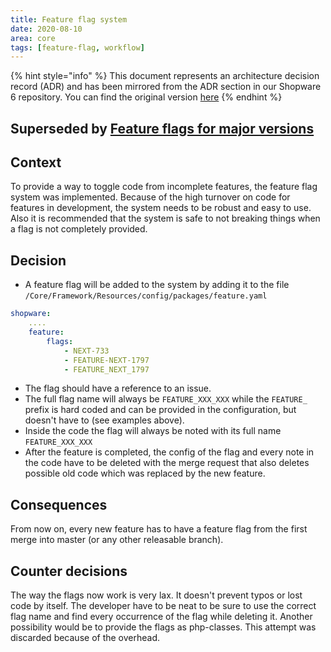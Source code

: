 ```yaml
---
title: Feature flag system
date: 2020-08-10
area: core
tags: [feature-flag, workflow]
---
```


{% hint style="info" %}
This document represents an architecture decision record (ADR) and has been mirrored from the ADR section in our Shopware 6 repository.
You can find the original version [here](https://github.com/shopware/platform/blob/trunk/adr/2020-08-10-feature-flag-system.md)
{% endhint %}

## Superseded by [Feature flags for major versions](2022-01-20-feature-flags-for-major-versions.md)

## Context
To provide a way to toggle code from incomplete features, the feature flag system was implemented.
Because of the high turnover on code for features in development, the system needs to be robust and easy to use.
Also it is recommended that the system is safe to not breaking things when a flag is not completely provided.

## Decision
* A feature flag will be added to the system by adding it to the file 
  ```/Core/Framework/Resources/config/packages/feature.yaml```
```yaml
shopware:
    ....
    feature:
        flags:
            - NEXT-733
            - FEATURE-NEXT-1797
            - FEATURE_NEXT_1797
```
* The flag should have a reference to an issue.
* The full flag name will always be ```FEATURE_XXX_XXX``` while the ```FEATURE_``` prefix is hard coded and can be provided in the configuration, but doesn't have to (see examples above).
* Inside the code the flag will always be noted with its full name ```FEATURE_XXX_XXX```
* After the feature is completed, the config of the flag and every note in the code have to be deleted with the merge request that also deletes possible old code which was replaced by the new feature.  

## Consequences
From now on, every new feature has to have a feature flag from the first merge into master (or any other releasable branch). 

## Counter decisions
The way the flags now work is very lax. It doesn't prevent typos or lost code by itself. The developer have to be neat to be sure to use the correct flag name and find every occurrence of the flag while deleting it.
Another possibility would be to provide the flags as php-classes. This attempt was discarded because of the overhead.
